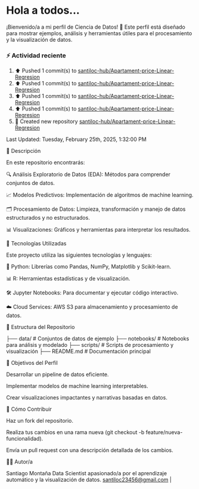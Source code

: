 # Hola a todos...
¡Bienvenido/a a mi perfil de Ciencia de Datos! 🚀 Este perfil está diseñado para mostrar ejemplos, análisis y herramientas útiles para el procesamiento y la visualización de datos.
### ⚡ Actividad reciente

<!--RECENT_ACTIVITY:start-->
1. ⬆️ Pushed 1 commit(s) to [santiloc-hub/Apartament-price-Linear-Regresion](https://github.com/santiloc-hub/Apartament-price-Linear-Regresion)<br>
2. ⬆️ Pushed 1 commit(s) to [santiloc-hub/Apartament-price-Linear-Regresion](https://github.com/santiloc-hub/Apartament-price-Linear-Regresion)<br>
3. ⬆️ Pushed 1 commit(s) to [santiloc-hub/Apartament-price-Linear-Regresion](https://github.com/santiloc-hub/Apartament-price-Linear-Regresion)<br>
4. ⬆️ Pushed 1 commit(s) to [santiloc-hub/Apartament-price-Linear-Regresion](https://github.com/santiloc-hub/Apartament-price-Linear-Regresion)<br>
5. 📔 Created new repository [santiloc-hub/Apartament-price-Linear-Regresion](https://github.com/santiloc-hub/Apartament-price-Linear-Regresion)<br>
<!--RECENT_ACTIVITY:end-->
<!--RECENT_ACTIVITY:last_update-->
Last Updated: Tuesday, February 25th, 2025, 1:32:00 PM
<!--RECENT_ACTIVITY:last_update_end-->



📌 Descripción

En este repositorio encontrarás:

🔍 Análisis Exploratorio de Datos (EDA): Métodos para comprender conjuntos de datos.

📈 Modelos Predictivos: Implementación de algoritmos de machine learning.

🗂️ Procesamiento de Datos: Limpieza, transformación y manejo de datos estructurados y no estructurados.

📊 Visualizaciones: Gráficos y herramientas para interpretar los resultados.

🚀 Tecnologías Utilizadas

Este proyecto utiliza las siguientes tecnologías y lenguajes:

🐍 Python: Librerías como Pandas, NumPy, Matplotlib y Scikit-learn.

📊 R: Herramientas estadísticas y de visualización.

🛠️ Jupyter Notebooks: Para documentar y ejecutar código interactivo.

☁️ Cloud Services: AWS S3 para almacenamiento y procesamiento de datos.

📁 Estructura del Repositorio

├── data/                # Conjuntos de datos de ejemplo
├── notebooks/           # Notebooks para análisis y modelado
├── scripts/             # Scripts de procesamiento y visualización
├── README.md            # Documentación principal

🎯 Objetivos del Perfil

Desarrollar un pipeline de datos eficiente.

Implementar modelos de machine learning interpretables.

Crear visualizaciones impactantes y narrativas basadas en datos.

📝 Cómo Contribuir

Haz un fork del repositorio.

Realiza tus cambios en una rama nueva (git checkout -b feature/nueva-funcionalidad).

Envía un pull request con una descripción detallada de los cambios.

👩‍💻 Autor/a

Santiago Montaña Data Scientist apasionado/a por el aprendizaje automático y la visualización de datos.
santiloc23456@gmail.com | 
